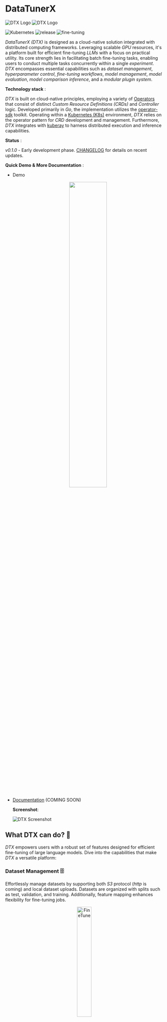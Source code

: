 # DataTunerX

![DTX Logo](https://raw.githubusercontent.com/DataTunerX/datatunerx-controller/main/assets/logo/Logo_DataTunerX%20-%20Horizontal%20-%20Color%20Light.png#gh-dark-mode-only)
![DTX Logo](https://raw.githubusercontent.com/DataTunerX/datatunerx-controller/main/assets/logo/Logo_DataTunerX%20-%20Horizontal%20-%20Color%20Dark.png#gh-light-mode-only)

![Kubernetes](https://img.shields.io/badge/kubernetes-%23326ce5.svg?style=flat&logo=kubernetes&logoColor=white)
![release](https://img.shields.io/badge/version-0.1.0-blue)
![fine-tuning](https://img.shields.io/badge/fine--tuning-8B3E3)

*DataTunerX (DTX)* is designed as a cloud-native solution integrated with distributed computing frameworks. Leveraging scalable *GPU* resources, it's a platform built for efficient fine-tuning *LLMs* with a focus on practical utility. Its core strength lies in facilitating batch fine-tuning tasks, enabling users to conduct multiple tasks concurrently within a single *experiment*. *DTX* encompasses essential capabilities such as *dataset management*, *hyperparameter control*, *fine-tuning workflows*, *model management*, *model evaluation*, *model comparison inference*, and a *modular plugin system*.

**Technology stack** :

*DTX* is built on cloud-native principles, employing a variety of [Operators](https://www.redhat.com/en/topics/containers/what-is-a-kubernetes-operator) that consist of distinct *Custom Resource Definitions (CRDs)* and *Controller* logic. Developed primarily in *Go*, the implementation utilizes the [operator-sdk](https://github.com/operator-framework/operator-sdk) toolkit. Operating within a [Kubernetes (K8s)](https://github.com/kubernetes/kubernetes) environment, *DTX* relies on the operator pattern for *CRD* development and management. Furthermore, *DTX* integrates with [kuberay](https://github.com/ray-project/kuberay) to harness distributed execution and inference capabilities.

**Status** :  

*v0.1.0* - Early development phase. [CHANGELOG](CHANGELOG.md) for details on recent updates.

**Quick Demo & More Documentation** :  

- Demo

    <div align="center">
        <a href="https://www.youtube.com/watch?v=NvOzKj67oRQ">
            <img src="https://img.youtube.com/vi/NvOzKj67oRQ/maxresdefault.jpg" style="width:50%;">
        </a>
    </div>

- [Documentation](https://github.com/DataTunerX/datatunerx-controller) (COMING SOON)

    **Screenshot**:

    ![DTX Screenshot](https://raw.githubusercontent.com/DataTunerX/datatunerx-controller/main/assets/screenshot/Job_Details.png)

## What DTX can do? 💪

*DTX* empowers users with a robust set of features designed for efficient fine-tuning of large language models. Dive into the capabilities that make *DTX* a versatile platform:

### Dataset Management 🗄️

Effortlessly manage datasets by supporting both *S3* protocol (*http* is coming) and local dataset uploads. Datasets are organized with splits such as test, validation, and training. Additionally, feature mapping enhances flexibility for fine-tuning jobs.

<div align="center">
  <img src="https://raw.githubusercontent.com/DataTunerX/datatunerx-controller/main/assets/design/datasetplugindark.png" alt="FineTune" width="30%" height="30%" />
</div>

### Fine-Tuning Experiments 🧪

Conduct fine-tuning experiments by creating multiple fine-tuning jobs. Each job can employ different llms, datasets, and hyperparameters. Evaluate the fine-tuned models uniformly through the experiment's evaluation unit to identify the fine-tuning results.

<div align="center">
  <img src="https://raw.githubusercontent.com/DataTunerX/datatunerx-controller/main/assets/design/finetunedark.png" alt="FineTune" width="30%" />
  <img src="https://raw.githubusercontent.com/DataTunerX/datatunerx-controller/main/assets/design/finetunejobdark.png" alt="FineTuneJob" width="30%" />
  <img src="https://raw.githubusercontent.com/DataTunerX/datatunerx-controller/main/assets/design/finetuneexdark.png" alt="FineTuneExperiment" width="30%" />
</div>

### Job Insights 📊

Gain detailed insights into each fine-tuning job within an experiment. Explore job details, logs, and metric visualizations, including learning rate trends, training loss, and more.

### Model Repository 🗃️

Store LLMs in the model repository, facilitating efficient management and deployment of inference services.

<div align="center">
  <img src="https://raw.githubusercontent.com/DataTunerX/datatunerx-controller/main/assets/design/evaldark.png" alt="FineTune" width="50%" height="70%" />
</div>

### Hyperparameter Group Management 🧰

Utilize a rich parameter configuration system with support for diverse parameters and template-based differentiation.

## Inference Services 🚀

Deploy inference services for multiple models simultaneously, enabling straightforward comparison and selection of the best-performing model.

## Plugin System 🧩

Leverage the plugin system for datasets and evaluation units, allowing users to integrate specialized datasets and evaluation methods tailored to their unique requirements.

## More Coming 🤹‍♀️

*DTX* offers a comprehensive suite of tools, ensuring a seamless fine-tuning experience with flexibility and powerful functionality. Explore each feature to tailor your fine-tuning tasks according to your specific needs.

## Why DTX? 🤔

*DTX* stands out as the preferred choice for fine-tuning large language models, offering distinct advantages that address critical challenges in natural language processing:

### Optimized Resource Utilization 🚀

**Efficient GPU Integration:** Seamlessly integrates with distributed computing frameworks, ensuring optimal utilization of scalable GPU resources, even in resource-constrained environments.

### Streamlined Batch Fine-Tuning 🔄

**Concurrent Task Execution:** Excels in batch fine-tuning, enabling concurrent execution of multiple tasks within a single experiment. This enhances workflow efficiency and overall productivity.

<div align="center">
  <img src="https://raw.githubusercontent.com/DataTunerX/datatunerx-controller/main/assets/design/batchdark.png" alt="FineTuneExperiment" width="60%" />
</div>

### Robust Feature Set for Varied Needs 🧰

**Diverse Capabilities:** From dataset management to model management, *DTX* provides a comprehensive feature set catering to diverse fine-tuning requirements.

### Simplified Experimentation with Lower Entry Barriers 🧪

**User-Friendly Experimentation:** Empowers users to effortlessly conduct fine-tuning experiments with varying models, datasets, and hyperparameters. This lowers the entry barriers for users with varying skill levels.

In summary, *DTX* strategically addresses challenges in resource optimization, data management, workflow efficiency, and accessibility, making it an ideal solution for efficient natural language processing tasks.

## References 🙌

- [DataTunerX Repo on GitHub](https://github.com/DataTunerX/datatunerx)
- [Ray Project](https://ray.io/): An open-source distributed computing framework that makes it easy to scale and parallelize applications.
- [KubeRay](https://github.com/kuberay/kuberay): An integration of Ray with Kubernetes, enabling efficient distributed computing on Kubernetes clusters.
- [Operator SDK](https://sdk.operatorframework.io/): A toolkit for building Kubernetes Operators, which are applications that automate the management of custom resources in a Kubernetes cluster.
- [LLaMA-Factory](https://github.com/hiyouga/LLaMA-Factory): An easy-to-use llm fine-tuning framework.

Feel free to explore these projects to deepen your understanding of the technologies and concepts that may have influenced or inspired this project.
